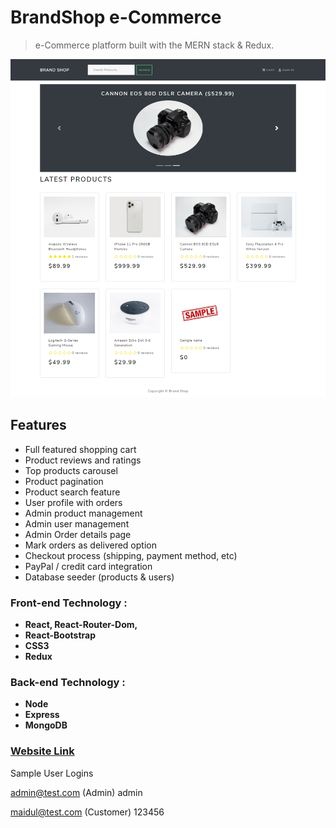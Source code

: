 # BrandShop e-Commerce

> e-Commerce platform built with the MERN stack & Redux.


![screenshot](uploads/brandShopHome.png)

## Features

- Full featured shopping cart
- Product reviews and ratings
- Top products carousel
- Product pagination
- Product search feature
- User profile with orders
- Admin product management
- Admin user management
- Admin Order details page
- Mark orders as delivered option
- Checkout process (shipping, payment method, etc)
- PayPal / credit card integration
- Database seeder (products & users)



### Front-end Technology : 
- **React, React-Router-Dom,**
- **React-Bootstrap**
- **CSS3**
- **Redux**

### Back-end Technology : 
- **Node**
- **Express**
- **MongoDB**

###  [Website Link](https://brandshopapp.herokuapp.com/)


Sample User Logins

admin@test.com (Admin)
admin

maidul@test.com (Customer)
123456
